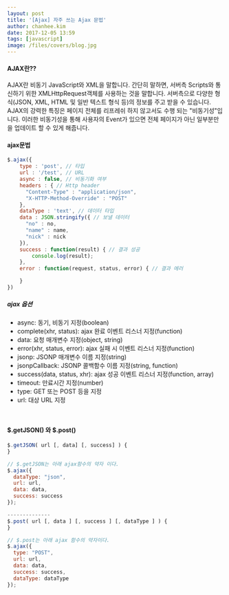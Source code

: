 ```yaml
---
layout: post
title: '[Ajax] 자주 쓰는 Ajax 문법'
author: chanhee.kim
date: 2017-12-05 13:59
tags: [javascript]
image: /files/covers/blog.jpg
---
```

#### AJAX란??
AJAX란 비동기 JavaScript와 XML을 말합니다. 간단히 말하면, 서버측 Scripts와 통신하기 위한 XMLHttpRequest객체를 사용하는 것을 말합니다.
서버측으로 다양한 형식(JSON, XML, HTML 및 일반 텍스트 형식 등)의 정보를 주고 받을 수 있습니다. AJAX의 강력한 특징은 페이지 전체를 리프레쉬 하지 않고서도 수행 되는 "비동기성"입니다.
이러한 비동기성을 통해 사용자의 Event가 있으면 전체 페이지가 아닌 일부분만을 업데이트 할 수 있게 해줍니다.


#### ajax문법

``` javascript
$.ajax({
    type : 'post', // 타입
    url : '/test', // URL
    async : false, // 비동기화 여부
    headers : { // Http header
      "Content-Type" : "application/json",
      "X-HTTP-Method-Override" : "POST"
    },
    dataType : 'text', // 데이터 타입
    data : JSON.stringify({ // 보낼 데이터
      "no" : no,
      "name" : name,
      "nick" : nick
    }),
    success : function(result) { // 결과 성공
        console.log(result);
    },
    error : function(request, status, error) { // 결과 에러

    }
})
```

##### ajax 옵션

- async: 동기, 비동기 지정(boolean)
- complete(xhr, status): ajax 완료 이벤트 리스너 지정(function)
- data: 요청 매개변수 지정(object, string)
- error(xhr, status, error): ajax 실패 시 이벤트 리스너 지정(function)
- jsonp: JSONP 매개변수 이름 지정(string)
- jsonpCallback: JSONP 콜백함수 이름 지정(string, function)
- success(data, status, xhr): ajax 성공 이벤트 리스너 지정(function, array)
- timeout: 만료시간 지정(number)
- type: GET 또는 POST 등을 지정
- url: 대상 URL 지정

<br>

#### $.getJSON() 와 $.post()
``` javascript
$.getJSON( url [, data] [, success] ) {
}

// $.getJSON는 아래 ajax함수의 약자 이다.
$.ajax({
  dataType: "json",
  url: url,
  data: data,
  success: success
});

--------------
$.post( url [, data ] [, success ] [, dataType ] ) {
}

// $.post는 아래 ajax 함수의 약자이다.
$.ajax({
  type: "POST",
  url: url,
  data: data,
  success: success,
  dataType: dataType
});

```
